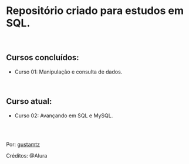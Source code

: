 # Repositório criado para estudos em SQL.


<br>

## Cursos concluídos:
- Curso 01: Manipulação e consulta de dados. 

<br>

## Curso atual: 
- Curso 02: Avançando em SQL e MySQL.

<br>
<br>

Por: <a href="https://github.com/gustamtz"> gustamtz</a>

Créditos: @Alura




